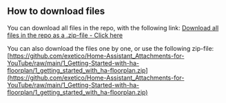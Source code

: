 ## How to download files

You can download all files in the repo, with the following link:
[Download all files in the repo as a .zip-file - Click here](https://codeload.github.com/exetico/Home-Assistant_Attachments-for-YouTube/zip/refs/heads/main)

You can also download the files one by one, or use the following zip-file:
[https://github.com/exetico/Home-Assistant_Attachments-for-YouTube/raw/main/1_Getting-Started-with-ha-floorplan/1_getting_started_with_ha-floorplan.zip](https://github.com/exetico/Home-Assistant_Attachments-for-YouTube/raw/main/1_Getting-Started-with-ha-floorplan/1_getting_started_with_ha-floorplan.zip)